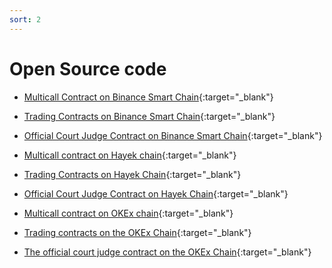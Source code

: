 ```yaml
---
sort: 2
---
```


# Open Source code

* [Multicall Contract on Binance Smart Chain](https://bscscan.com/address/0x73bD67E2d9C55cD74b3104e8D09d9D2fcceb41C6#code){:target="_blank"}

* [Trading Contracts on Binance Smart Chain](https://bscscan.com/address/0x5De2994114e740A3BD049c74D6aE06529F6C99c6#code){:target="_blank"}

* [Official Court Judge Contract on Binance Smart Chain](https://bscscan.com/address/0xd756b651fc57437dc79891Ab7b588DC695EACc00#code){:target="_blank"}

* [Multicall contract on Hayek chain](https://explorer.hayek.link/address/0x56eF744Fdf7759ddC878F661Ea4F808D2A709100/contracts){:target="_blank"}

* [Trading Contracts on Hayek Chain](https://explorer.hayek.link/address/0x6d70d90832BF369915D5904133BbB23a2928d963/contracts){:target="_blank"}

* [Official Court Judge Contract on Hayek Chain](https://explorer.hayek.link/address/0x0a44ac0dCfe71De756876c7E6d93DF4a7440ae42/contracts){:target="_blank"}

* [Multicall contract on OKEx chain](https://www.oklink.com/en/oec/address/0x5de2994114e740a3bd049c74d6ae06529f6c99c6){:target="_blank"}

* [Trading contracts on the OKEx Chain](https://www.oklink.com/en/oec/address/0x444099e7194a80acaf1b436f32f6b61f297491e4){:target="_blank"}

* [The official court judge contract on the OKEx Chain](https://www.oklink.com/en/oec/address/0x0476Eb9220A9eC5E76B4857E16eBEC70B3b9a341){:target="_blank"}


